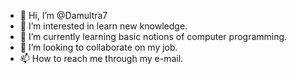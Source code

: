 - 👋 Hi, I’m @Damultra7
- 👀 I’m interested in learn new knowledge.
- 🌱 I’m currently learning basic notions of computer programming.
- 💞️ I’m looking to collaborate on my job.
- 📫 How to reach me through my e-mail.

<!---
Damultra7/Damultra7 is a ✨ special ✨ repository because its `README.md` (this file) appears on your GitHub profile.
You can click the Preview link to take a look at your changes.
--->
